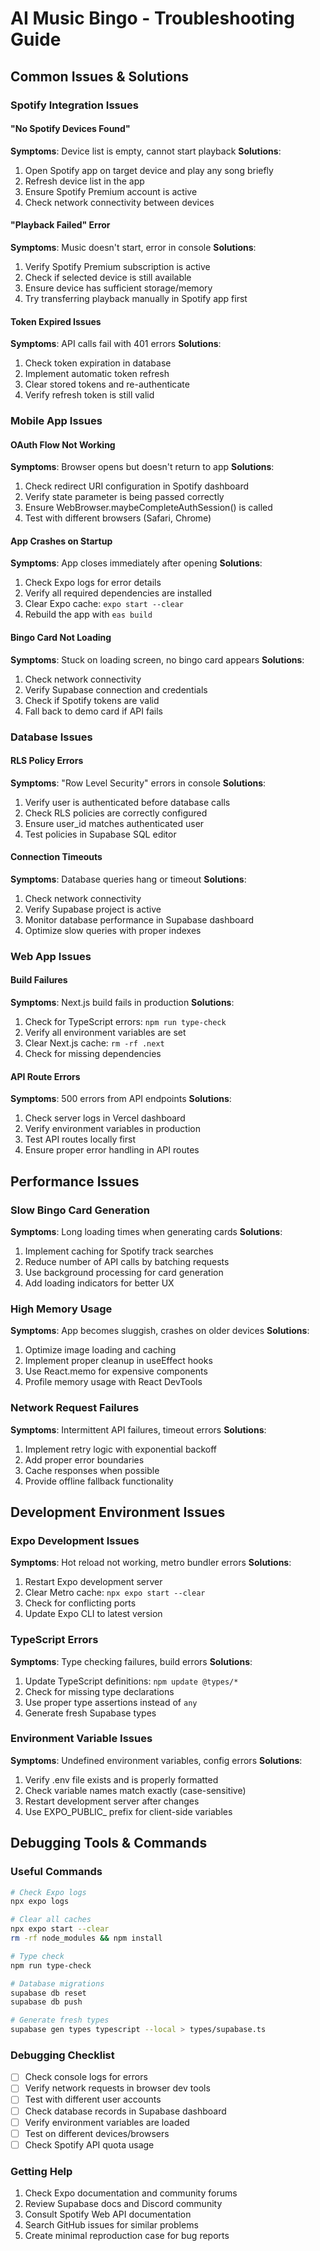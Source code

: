 # AI Music Bingo - Troubleshooting Guide

## Common Issues & Solutions

### Spotify Integration Issues

#### "No Spotify Devices Found"
**Symptoms**: Device list is empty, cannot start playback
**Solutions**:
1. Open Spotify app on target device and play any song briefly
2. Refresh device list in the app
3. Ensure Spotify Premium account is active
4. Check network connectivity between devices

#### "Playback Failed" Error
**Symptoms**: Music doesn't start, error in console
**Solutions**:
1. Verify Spotify Premium subscription is active
2. Check if selected device is still available
3. Ensure device has sufficient storage/memory
4. Try transferring playback manually in Spotify app first

#### Token Expired Issues
**Symptoms**: API calls fail with 401 errors
**Solutions**:
1. Check token expiration in database
2. Implement automatic token refresh
3. Clear stored tokens and re-authenticate
4. Verify refresh token is still valid

### Mobile App Issues

#### OAuth Flow Not Working
**Symptoms**: Browser opens but doesn't return to app
**Solutions**:
1. Check redirect URI configuration in Spotify dashboard
2. Verify state parameter is being passed correctly
3. Ensure WebBrowser.maybeCompleteAuthSession() is called
4. Test with different browsers (Safari, Chrome)

#### App Crashes on Startup
**Symptoms**: App closes immediately after opening
**Solutions**:
1. Check Expo logs for error details
2. Verify all required dependencies are installed
3. Clear Expo cache: `expo start --clear`
4. Rebuild the app with `eas build`

#### Bingo Card Not Loading
**Symptoms**: Stuck on loading screen, no bingo card appears
**Solutions**:
1. Check network connectivity
2. Verify Supabase connection and credentials
3. Check if Spotify tokens are valid
4. Fall back to demo card if API fails

### Database Issues

#### RLS Policy Errors
**Symptoms**: "Row Level Security" errors in console
**Solutions**:
1. Verify user is authenticated before database calls
2. Check RLS policies are correctly configured
3. Ensure user_id matches authenticated user
4. Test policies in Supabase SQL editor

#### Connection Timeouts
**Symptoms**: Database queries hang or timeout
**Solutions**:
1. Check network connectivity
2. Verify Supabase project is active
3. Monitor database performance in Supabase dashboard
4. Optimize slow queries with proper indexes

### Web App Issues

#### Build Failures
**Symptoms**: Next.js build fails in production
**Solutions**:
1. Check for TypeScript errors: `npm run type-check`
2. Verify all environment variables are set
3. Clear Next.js cache: `rm -rf .next`
4. Check for missing dependencies

#### API Route Errors
**Symptoms**: 500 errors from API endpoints
**Solutions**:
1. Check server logs in Vercel dashboard
2. Verify environment variables in production
3. Test API routes locally first
4. Ensure proper error handling in API routes

## Performance Issues

### Slow Bingo Card Generation
**Symptoms**: Long loading times when generating cards
**Solutions**:
1. Implement caching for Spotify track searches
2. Reduce number of API calls by batching requests
3. Use background processing for card generation
4. Add loading indicators for better UX

### High Memory Usage
**Symptoms**: App becomes sluggish, crashes on older devices
**Solutions**:
1. Optimize image loading and caching
2. Implement proper cleanup in useEffect hooks
3. Use React.memo for expensive components
4. Profile memory usage with React DevTools

### Network Request Failures
**Symptoms**: Intermittent API failures, timeout errors
**Solutions**:
1. Implement retry logic with exponential backoff
2. Add proper error boundaries
3. Cache responses when possible
4. Provide offline fallback functionality

## Development Environment Issues

### Expo Development Issues
**Symptoms**: Hot reload not working, metro bundler errors
**Solutions**:
1. Restart Expo development server
2. Clear Metro cache: `npx expo start --clear`
3. Check for conflicting ports
4. Update Expo CLI to latest version

### TypeScript Errors
**Symptoms**: Type checking failures, build errors
**Solutions**:
1. Update TypeScript definitions: `npm update @types/*`
2. Check for missing type declarations
3. Use proper type assertions instead of `any`
4. Generate fresh Supabase types

### Environment Variable Issues
**Symptoms**: Undefined environment variables, config errors
**Solutions**:
1. Verify .env file exists and is properly formatted
2. Check variable names match exactly (case-sensitive)
3. Restart development server after changes
4. Use EXPO_PUBLIC_ prefix for client-side variables

## Debugging Tools & Commands

### Useful Commands
```bash
# Check Expo logs
npx expo logs

# Clear all caches
npx expo start --clear
rm -rf node_modules && npm install

# Type check
npm run type-check

# Database migrations
supabase db reset
supabase db push

# Generate fresh types
supabase gen types typescript --local > types/supabase.ts
```

### Debugging Checklist
- [ ] Check console logs for errors
- [ ] Verify network requests in browser dev tools
- [ ] Test with different user accounts
- [ ] Check database records in Supabase dashboard
- [ ] Verify environment variables are loaded
- [ ] Test on different devices/browsers
- [ ] Check Spotify API quota usage

### Getting Help
1. Check Expo documentation and community forums
2. Review Supabase docs and Discord community
3. Consult Spotify Web API documentation
4. Search GitHub issues for similar problems
5. Create minimal reproduction case for bug reports